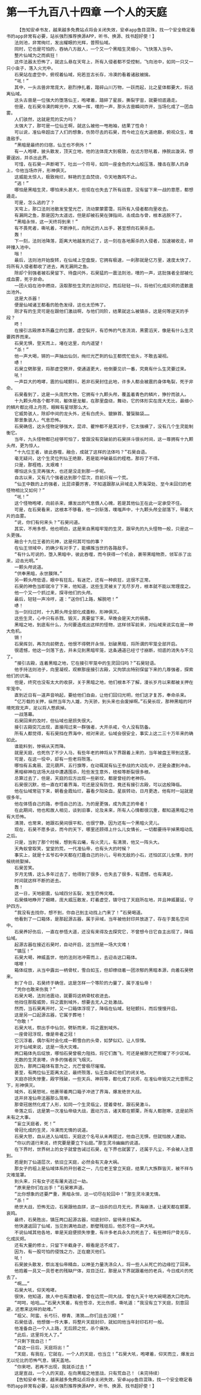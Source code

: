 # 第一千九百八十四章 一个人的天庭
        【告知安卓书友，越来越多免费站点将会关闭失效，安卓app鱼目混珠，找一个安全稳定看书的app非常有必要，站长强烈推荐换源APP，听书、换源、找书超好使！】
       法则池，非常绚烂，发出耀眼的光辉，普照仙域。
       同时，它也是可怕的，吞纳八方敌人，一个又一个黑暗生灵缩小，飞快落入当中。
       整片仙域为之而疯狂！
       这件法器太恐怖了，就这么悬在天穹上，所有入侵者都不受控制，飞向池中，如同一只又一只小虫子，落入火光中。
       石昊站在虚空中，俯视着仙域，宛若亘古长存，冷漠的看着诸敌被擒。
       “吼！”
       其中，一头古兽非常庞大，剧烈挣扎着，踏碎山川万物，一跃而起，比之星体都要大，将逃离仙域。
       这头古兽是一位强大的堕落仙王，咆哮着，踏碎了星辰，撕裂宇宙，就要彻底遁走。
       但是，在石昊冷漠的眸光中，大袖一挥，噗的一声，那头古兽瞬间炸开，当场化成了一团血雾。
       人们骇然，这就是荒的实力吗？
       太强大了，那可是一位仙王啊，就这么被他一甩袍袖，结果了性命！
       可以说，准仙帝超出了人们的想象，伤势尽去的石昊，而今屹立在大道绝巅，俯视众生，难逢敌手。
       “黑暗是最终的归宿，仙王也不例外！”
       有一人咆哮，披头散发，顶天立地，他的法体庞大到极致，在远方怒吼着，挣脱出漩涡，想要逞凶，并杀出此界。
       可惜，在石昊一声断喝下，吐出一个符号，如同一座金色的大山般压落，撞击在那人的身上，令他当场炸开，形神俱灭。
       这威能太惊人，极致绚烂，鲜艳的王血焚烧，令天地轰鸣不止。
       “逃！”
       哪怕是黑暗生灵，哪怕来头甚大，但现在也失去了所有战意，没有留下来一战的意愿，都想遁走。
       可是，怎么逃的了？
       天穹上，那口法则池散发莹莹光芒，流动蒙蒙雾霭，将所有入侵者都向里收去。
       有漏网之鱼，那是因为太遥远，但是却被石昊在弹指间，击成血与骨，根本逃脱不了。
       “黑暗永恒，这一天终将到来！”
       有不畏死者，嘶吼着，不断挣扎，向附近的人出手，甚至想向石昊杀去。
       轰！
       下一刻，法则池降落，距离大地越发的近了，这一刻在各地厮杀的入侵者，加速被收走，砰砰撞入池中。
       嗡！
       最后，法则池开始旋转，在仙域上空盘旋，它拥有极速，一刹那就是亿万里，速度太快了，将所有入侵者都收了进去，再无漏网之鱼。
       除却个别强者被石昊留下、待盘问外，石昊猛的一震法则池，噗的一声，这批强者全部被化成血雾，死于非命。
       一团火焰在池中燃烧，汲取那些生灵的法则印记，而后轻轻一抖，将他们化成灰烬的遗骸震出池外。
       这是大杀器！
       便是仙域诸王都看的脸色发绿，这也太恐怖了。
       刚才有的生灵可是在跟他们激战啊，与他们同阶，结果就这么被镇杀，这是何等逆天的手段？
       咚！
       在接引古殿原本所矗立的位置，虚空裂开，有恐怖的气息流淌，黑雾滔天，像是有什么生灵要跨界而来。
       石昊无惧，登天而上，堵在这里，向内遥望！
       “杀！”
       他一声大喝，锵的一声抽出仙剑，绚烂光芒刺的仙王都慌忙低头，不敢去凝视。
       哧！
       石昊立劈那里，将那虚空劈开，使通道更大，他倒要见识一番，究竟有什么生灵要过来。
       吼！
       一声巨大的咆哮，震的仙域颤抖，若非石昊封住此地，许多人都会被震的身体龟裂，死于非命。
       石昊看到了，这是一头庞然大物，它拥有十九颗头颅，覆盖着青色的鳞片，狰狞而骇人。
       十九颗头颅各个都不同，躯体是龙躯，在那里盘绕，舞动，它的体形实在庞大无比，最细小的鳞片都比得上月亮，眼眸有星球那么大。
       它威势骇人，除却中间的龙头外，还有白虎头、貔貅首、饕餮脑袋……
       那景象骇人，气息恐怖。
       石昊确信，这头怪物足够强大，昆谛、瞿忡都不是其对手，它太强横了，没有几个生灵能制衡它。
       当年，九头怪物都已经够可怕了，曾跟没有突破前的石昊拼斗很长时间，这一尊拥有十九颗头颅，更为惊人。
       “十九位王者，彼此吞噬，融合，成就了这样的法体吗？”石昊自语。
       毫无疑问，这个生灵位列仙王绝巅，若是能冲破最后的桎梏，那将了不得。
       只是，那桎梏，太艰难！
       哪怕这头生灵再强大，也还是没走到那一步呢。
       自古以来，又有几个强者达到那个层次，目前只有一个荒。
       “仙王中数的上的强者，比昆谛要厉害，不知道跟那从异域走入界海深处、至今未回归的老怪物相比又如何？”
       “吼！”
       这个怪物咆哮，向前杀来，爆发出的气息慑人心魄，若是其他仙王在此一定承受不住。
       可是，在石昊看来，这根本不够看，他一剑斩落，噗嗤声中，十九颗头颅全部落下，带着大片的血雾。
       “说，你们有何来头？”石昊问道。
       其实，不用多想，他也明白，这是来自黑暗牢笼的生灵，跟早先的九头怪物一般，只是这一头更强。
       融合十九位王者的元神，这是何其可怕的事？
       在仙王领域中，的确少有对手了，能横推当世的各路敌手。
       “有什么可说的，堕入黑暗中，彼此吞噬，而今获得一个机会，裹带黑暗物质，领军杀了出来，迎击光明。”
       一颗头颅说道。
       “供奉黑暗，永世膜拜。”
       另一颗头颅低语，眼中有狂乱，有迷茫，还有一种疯狂，这很不正常。
       石昊的神色当即就冷了下来，他知道，这些生灵被关了无尽岁月，根本就不能以常理度之。
       他一个又一个抓过来，探寻他们的头颅。
       最后，轻轻一声冷哼，道：“送你们上路，解脱吧！”
       哧！
       当一剑扫过时，十九颗头颅全部化成齑粉，形神俱灭。
       这些生灵，心中只有杀戮、毁灭，真要留下来，早晚会是天大的祸患。
       黑暗之地，到底有什么，为何要造成出这样的怪物，这样领军前来，对仙域来说实在是一种大危机。
       锵！
       石昊挥剑，再次向前劈去，他恨不得劈开永恒，划破黑暗，将所谓的牢笼全部开启。
       很遗憾，他这一剑落下去，并未见到黑暗牢笼，这条通道已经寸寸崩断，彻底的消失与不见了。
       “接引古殿，连着黑暗之地，它在接引牢笼中的生灵回归吗？”石昊轻语。
       他手持法则池子，向里凝视，观察那座接引古殿，又拘禁出特别保留下来的几尊强者，探索他们的识海。
       但是，终究也没有太大的收获，关于黑暗之地，他们根本不了解，漫长岁月以来都被关押在牢笼中。
       直到近日有一道声音响起，要给他们自由，让他们回归光明，他们这才复苏，奉命杀来。
       “亿万载的关押，纵然当年为人雄，为天骄，到头来也会废掉啊。”石昊长叹，那种黑暗的环境死寂无声，足以将人憋疯掉。
       一战落幕。
       石昊回来的及时，但仙域也是损失很大。
       接引古殿突兀出现，直接闯过来一群强者，大开杀戒，令人没有防备。
       所有人都觉得，有石昊挡在界海中，相对来说，仙域会很安全，事实上这二三十万年来的确如此。
       谁能料到，惨祸从天而降。
       就是天庭，也死伤了不少人马，有些年老的神将从下界跟着上来的，当年被盘王带到这里。
       可是，在这一役中，却有一些老将殒落。
       哪怕有五禽扇、混元葫芦、五行旗等，在动辄就有仙王参战的大动乱中，还是会遭到冲击。
       黑暗柳神在这场大战中遭遇围杀，险些发生意外，枝桠等断裂很多根。
       总算过去了，但是，天庭的后方出现一些新坟，都是曾经的老神将。
       石昊很沉默，他一直在盯着界海，可还是没有防住，竟还有接引古殿，可以这般降临。
       他在仙域常驻下来，朝看金霞灿烂，暮看夕阳染血，星辰转动，日月更迭，他有时一站就是很多年。
       他在体悟自己的路，参悟自己的法，为的是更强，成为真正的帝者！
       在此期间，他也和故人相见，谈到旧事，论及未来，所有人心情都很沉重，都知道黑暗之地有大恐怖。
       清漪，也常来，她跟石昊间很平和，也很宁静，因为还有一个黑暗火灵儿。
       现在，石昊不愿多谈，而今的天下，哪里还顾得上什么儿女情长，一切都要待平掉黑暗动乱之后。
       只是，当到了那个时候，想到有云曦，有火灵儿，有清漪，他又一阵头大。
       天角蚁曾取笑，堂堂的荒，一代准仙帝，也有头大的时候？
       事实上，就是十五爷石中天都在打趣自己的孙儿，号称无敌的小石，还怕区区儿女情，到时候统统娶掉。
       石昊苦笑。
       岁月无情，这么多年过去了，他得到了很多，也失去了很多，有遗憾，也有满足。
       时间就这样不断的逝去。
       轰！
       这一日，天地剧震，仙域四分五裂，发生恐怖灾难。
       石昊倏地睁开了眼睛，庞大威压散发，盯着虚空，镇守住了天庭所在地，并且神威蔓延，守护四方。
       “我没有去找你，想不到，你自己到主动找上门来了！”石昊喝道。
       他看到了一口箱体，是那起源古器，属于异域，当年被他封印并放逐了，存在于莫名空间中。
       石昊养好伤后，一直在参悟大道，还没有来得及去探究它，不曾想今日它自主出现了，降临仙域。
       起源古器在接近石昊时，自动开启，这当然是一场大灾难！
       “镇压！”
       石昊大喝，神威盖世，他的法则池冲霄而上，去迎击这口箱体。
       喀嚓！
       箱体绽放，从当中露出一柄骨杖，雪白如玉，但却缭绕着一团浓郁的黑暗本源，向着石昊劈来。
       到了今日，石昊终于确信，这是怎样一个等阶的力量了，属于准仙帝！
       “凭你也敢来伤我？”
       石昊大喝，法则池震动，就要将这柄骨杖收进去。
       他挡住那股威势，将之震到域外，想要去无人之处激战。
       然而，当石昊离开时，又一口箱体浮现了，降临在仙域，轻轻颤抖，而后慢慢开启。
       这是另一口起源古器，它属于葬地！
       “你敢！”
       石昊大吼，祭出手中仙剑，劈斩而来，将之震到域外。
       一座骨冠浮现，像是帝者之冠！
       它沉浮着，偶尔有时会化成一颗雪白的头骨，如梦似幻，让人惊悚。
       对于仙域来说，这是一场大灾难。
       两口箱体先后绽放，哪怕石昊曾极力阻挡，将它们轰飞，可还是被那光芒照耀了不少区域。
       无数的生灵哀嚎，许多的强者灰飞烟灭。
       因为，那两口箱体有意为之，光芒曾极尽璀璨。
       甚至，有两位仙王距离太近，最终殒落，仙王血染红他们的闭关地。
       天庭亦损失惨重，殿宇残破，一些天兵、神将等，都化成了灰烬，在准仙帝毁灭之光普照之下，形神俱灭。
       域外，石昊怒吼，他裹带着两口箱子冲进了界海，爆发绝世大战。
       这并非准仙帝法器那么简单。
       那骨冠居然化成了人形，如同一个生灵临尘，提着骨杖，跟石昊激斗。
       帝落之后，这是第一次准仙帝级大战，震动万古，诸天都在颤栗，所有人都胆寒，这是前所未有之大事。
       “妄立天庭者，死！”
       骨冠化成的生灵，冷漠而无情的说道。
       石昊大怒，自从进入仙域后，天庭这个名号从未再提过，他自己无惧，但就怕故人遭劫。
       “你以的道行来说，终究要是要立下仙庭。”那生灵冷幽幽的说道。
       在下界时，世界树上的女子就曾告诫过石昊，在下界也就罢了，还属于凡尘，不会被人注意到。
       若是到了仙道层次，依旧立天庭，必然会有灭身大祸。
       那女子的祖上是仙域体系的开创者之一，几位老王曾立天庭，结果几大族群皆灭，被不祥与灾难笼罩。
       到头来，只有女子还有屠夫逃过一劫。
       “原来是你们在出手！”石昊寒声道。
       “比你想象的还要严重，黑暗永恒，这一切尽在轮回中！”那生灵冷漠无情。
       “杀！”
       绝世大战，恐怖无边，石昊跟他血拼，这一战杀的日月无光，界海崩溃，让诸天都在颤栗，哀鸣。
       最终，石昊胜出，镇压两口起源古器，彻底封印，留待来日解决。
       他快速返回了仙域，当见到满地血迹，断壁残垣后，他忍不住一声大吼。
       不说仙域其他各地，单是天庭便损失惨重，有许多老兵永久的死去了，有些神将尸骨无存，化成灰烬。
       还有大量的修士，只留下半截身子，眼看是活不成了。
       因为，有一股可怕的侵蚀之力，正在磨灭他们。
       吼！
       石昊披头散发，祭出准仙帝精血，以神圣力量洗涤众人，将一些人从死亡的边缘拉了回来。
       他抱着一具又一具苍老的残缺尸体，双目泛红，那是从下界就跟着他的老兵，今日成片的死去了。
       “啊……”
       石昊大吼，仰天咆哮。
       很快，他知道，故人中也有遭劫者，曾在边荒一同大战，曾在九天十地大碗喝酒大口吃肉。
       “呵呵，哈哈……”石昊大笑着，有些苍凉，无比伤感，嘶吼道：“我没有立下天庭，刻意回避，还惹来这样的劫难。”
       “祖父、阿蛮、长弓衍、穆青、清漪……你们且去沉眠！”
       石昊低语，他想做一件大事，将整片天庭封印，就如同他当年封印石村一般。
       他准备自己一个人上路，无后顾之忧，杀个痛快。
       “此后，这里将无人了。”
       “只剩下我自己！”
       “自这一日后，天庭将出！”
       “天庭，有我在，它就在，一个人的天庭，也当立！”石昊大吼，咆哮着，仰天而立，爆发出无以伦比的恐怖气息，铺天盖地。
       “你来吧，若再不出现，我就杀过去！”
       这是宣战，一个人的天庭，在向黑暗之地宣战，只有荒自己！（未完待续）
       【告知安卓书友，越来越多免费站点将会关闭失效，安卓app鱼目混珠，找一个安全稳定看书的app非常有必要，站长强烈推荐换源APP，听书、换源、找书超好使！】